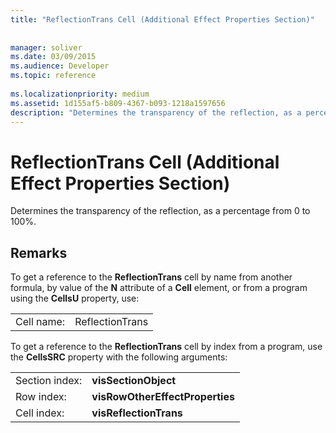 ```yaml
---
title: "ReflectionTrans Cell (Additional Effect Properties Section)"
 
 
manager: soliver
ms.date: 03/09/2015
ms.audience: Developer
ms.topic: reference
 
ms.localizationpriority: medium
ms.assetid: 1d155af5-b809-4367-b093-1218a1597656
description: "Determines the transparency of the reflection, as a percentage from 0 to 100%."
---
```


# ReflectionTrans Cell (Additional Effect Properties Section)

Determines the transparency of the reflection, as a percentage from 0 to 100%. 
  
## Remarks

To get a reference to the **ReflectionTrans** cell by name from another formula, by value of the **N** attribute of a **Cell** element, or from a program using the **CellsU** property, use: 
  
|||
|:-----|:-----|
| Cell name:  <br/> | ReflectionTrans  <br/> |
   
To get a reference to the **ReflectionTrans** cell by index from a program, use the **CellsSRC** property with the following arguments: 
  
|||
|:-----|:-----|
| Section index:  <br/> |**visSectionObject** <br/> |
| Row index:  <br/> |**visRowOtherEffectProperties** <br/> |
| Cell index:  <br/> |**visReflectionTrans** <br/> |
   


